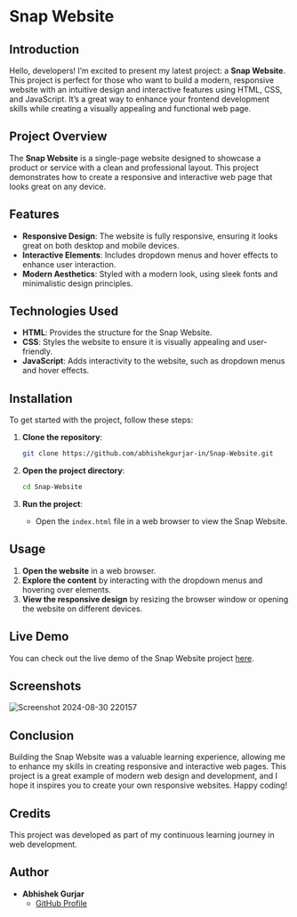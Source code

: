 # Snap Website

## Introduction

Hello, developers! I’m excited to present my latest project: a **Snap Website**. This project is perfect for those who want to build a modern, responsive website with an intuitive design and interactive features using HTML, CSS, and JavaScript. It’s a great way to enhance your frontend development skills while creating a visually appealing and functional web page.

## Project Overview

The **Snap Website** is a single-page website designed to showcase a product or service with a clean and professional layout. This project demonstrates how to create a responsive and interactive web page that looks great on any device.

## Features

- **Responsive Design**: The website is fully responsive, ensuring it looks great on both desktop and mobile devices.
- **Interactive Elements**: Includes dropdown menus and hover effects to enhance user interaction.
- **Modern Aesthetics**: Styled with a modern look, using sleek fonts and minimalistic design principles.

## Technologies Used

- **HTML**: Provides the structure for the Snap Website.
- **CSS**: Styles the website to ensure it is visually appealing and user-friendly.
- **JavaScript**: Adds interactivity to the website, such as dropdown menus and hover effects.

## Installation

To get started with the project, follow these steps:

1. **Clone the repository**:
    ```bash
    git clone https://github.com/abhishekgurjar-in/Snap-Website.git
    ```

2. **Open the project directory**:
    ```bash
    cd Snap-Website
    ```

3. **Run the project**:
    - Open the `index.html` file in a web browser to view the Snap Website.

## Usage

1. **Open the website** in a web browser.
2. **Explore the content** by interacting with the dropdown menus and hovering over elements.
3. **View the responsive design** by resizing the browser window or opening the website on different devices.



## Live Demo

You can check out the live demo of the Snap Website project [here](https://abhishekgurjar-in.github.io/Snap-Website/).
## Screenshots

![Screenshot 2024-08-30 220157](https://github.com/user-attachments/assets/4a761b81-e7b8-4c3e-8db1-042c1164629b)

## Conclusion

Building the Snap Website was a valuable learning experience, allowing me to enhance my skills in creating responsive and interactive web pages. This project is a great example of modern web design and development, and I hope it inspires you to create your own responsive websites. Happy coding!

## Credits

This project was developed as part of my continuous learning journey in web development.

## Author

- **Abhishek Gurjar**
  - [GitHub Profile](https://github.com/abhishekgurjar-in)
